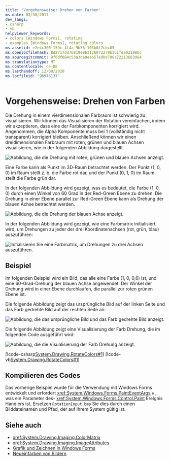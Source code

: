 ```yaml
---
title: 'Vorgehensweise: Drehen von Farben'
ms.date: 03/30/2017
dev_langs:
- csharp
- vb
helpviewer_keywords:
- colors [Windows Forms], rotating
- examples [Windows Forms], rotating colors
ms.assetid: e2e4c300-159c-4f4a-9b56-103b0f7cbc05
ms.openlocfilehash: 8d2717dd7b819e963126072279b361fda02188bc
ms.sourcegitcommit: 9f6df084c53a3da0ea657ed0d708a72213683084
ms.translationtype: MT
ms.contentlocale: de-DE
ms.lasthandoff: 12/09/2020
ms.locfileid: "96976137"
---
```

# <a name="how-to-rotate-colors"></a>Vorgehensweise: Drehen von Farben
Die Drehung in einem vierdimensionalen Farbraum ist schwierig zu visualisieren. Wir können das Visualisieren der Rotation vereinfachen, indem wir akzeptieren, dass eine der Farbkomponenten korrigiert wird. Angenommen, die Alpha Komponente muss bei 1 (vollständig nicht transparent) korrigiert bleiben. Anschließend können wir einen dreidimensionalen Farbraum mit roten, grünen und blauen Achsen visualisieren, wie in der folgenden Abbildung dargestellt.  
  
 ![Abbildung, die die Drehung mit roten, grünen und blauen Achsen anzeigt.](./media/how-to-rotate-colors/rotation-red-green-blue-axes.gif)  
  
 Eine Farbe kann als Punkt im 3D-Raum betrachtet werden. Der Punkt (1, 0, 0) im Raum stellt z. b. die Farbe rot dar, und der Punkt (0, 1, 0) im Raum stellt die Farbe grün dar.  
  
 In der folgenden Abbildung wird gezeigt, was es bedeutet, die Farbe (1, 0, 0) durch einen Winkel von 60 Grad in der Red-Green Ebene zu drehen. Die Drehung in einer Ebene parallel zur Red-Green Ebene kann als Drehung der blauen Achse betrachtet werden.  
  
 ![Abbildung, die die Drehung der blauen Achse anzeigt.](./media/how-to-rotate-colors/rotation-about-blue-axis.gif)  
  
 In der folgenden Abbildung wird gezeigt, wie eine Farbmatrix initialisiert wird, um Drehungen zu jeder der drei Koordinatenachsen (rot, grün, blau) auszuführen:  
  
 ![Initialisieren Sie eine Farbmatrix, um Drehungen zu drei Achsen auszuführen.](./media/how-to-rotate-colors/rotation-about-three-axes.gif)  
  
## <a name="example"></a>Beispiel  
 Im folgenden Beispiel wird ein Bild, das alle eine Farbe (1, 0, 0,6) ist, und eine 60-Grad-Drehung der blauen Achse angewendet. Der Winkel der Drehung wird in einer Ebene durchlaufen, die parallel zur roten grünen Ebene ist.  
  
 Die folgende Abbildung zeigt das ursprüngliche Bild auf der linken Seite und das Farb gedrehte Bild auf der rechten Seite an:  
  
 ![Abbildung, die das ursprüngliche Bild und das Farb gedrehte Bild anzeigt.](./media/how-to-rotate-colors/original-color-rotated-images.png)  
  
 Die folgende Abbildung zeigt eine Visualisierung der Farb Drehung, die im folgenden Code ausgeführt wird:
  
 ![Abbildung, die die Visualisierung der Farb Drehung anzeigt.](./media/how-to-rotate-colors/visualization-color-rotation.gif)  
  
 [!code-csharp[System.Drawing.RotateColors#1](~/samples/snippets/csharp/VS_Snippets_Winforms/System.Drawing.RotateColors/CS/Form1.cs#1)]
 [!code-vb[System.Drawing.RotateColors#1](~/samples/snippets/visualbasic/VS_Snippets_Winforms/System.Drawing.RotateColors/VB/Form1.vb#1)]  
  
## <a name="compiling-the-code"></a>Kompilieren des Codes  
 Das vorherige Beispiel wurde für die Verwendung mit Windows Forms entwickelt und erfordert <xref:System.Windows.Forms.PaintEventArgs> `e` , was ein Parameter des- <xref:System.Windows.Forms.Control.Paint> Ereignis Handlers ist. Ersetzen `RotationInput.bmp` Sie dies durch einen Bilddateinamen und Pfad, der auf Ihrem System gültig ist.  
  
## <a name="see-also"></a>Siehe auch

- <xref:System.Drawing.Imaging.ColorMatrix>
- <xref:System.Drawing.Imaging.ImageAttributes>
- [Grafik und Zeichnen in Windows Forms](graphics-and-drawing-in-windows-forms.md)
- [Neueinfärben von Bildern](recoloring-images.md)
